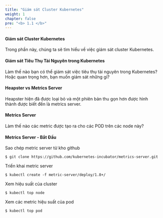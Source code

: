 ```yaml
---
title: "Giám sát Cluster Kubernetes"
weight: 1
chapter: false
pre: "<b> 1.1 </b>"
---
```



#### Giám sát Cluster Kubernetes

Trong phần này, chúng ta sẽ tìm hiểu về việc giám sát cluster Kubernetes.

#### Giám sát Tiêu Thụ Tài Nguyên trong Kubernetes

Làm thế nào bạn có thể giám sát việc tiêu thụ tài nguyên trong Kubernetes? Hoặc quan trọng hơn, bạn muốn giám sát những gì?

#### Heapster vs Metrics Server

Heapster hiện đã được loại bỏ và một phiên bản thu gọn hơn được hình thành được biết đến là metrics server.

#### Metrics Server

Làm thế nào các metric được tạo ra cho các POD trên các node này?

#### Metrics Server - Bắt Đầu

Sao chép metric server từ kho github

```
$ git clone https://github.com/kubernetes-incubator/metrics-server.git

```

Triển khai metric server

```
$ kubectl create -f metric-server/deploy/1.8+/

```

Xem hiệu suất của cluster

```
$ kubectl top node

```

Xem các metric hiệu suất của pod

```
$ kubectl top pod

```